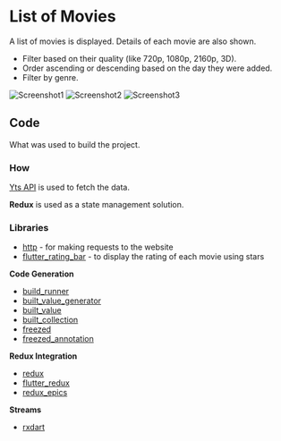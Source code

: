 # List of Movies

A list of movies is displayed.
Details of each movie are also shown.

- Filter based on their quality (like 720p, 1080p, 2160p, 3D).
- Order ascending or descending based on the day they were added.
- Filter by genre.

![Screenshot1](./screenshots/movies_redux_1.png)
![Screenshot2](./screenshots/movies_redux_2.png)
![Screenshot3](./screenshots/movies_redux_3.png)



## Code

What was used to build the project.

### How
[Yts API](https://yts.mx/api) is used to fetch the data.

**Redux** is used as a state management solution.

### Libraries

- [http](https://pub.dev/packages/http) - for making requests to the website
- [flutter_rating_bar](https://pub.dev/packages/flutter_rating_bar) - to display the rating of each movie using stars 
  
**Code Generation**

- [build_runner](https://pub.dev/packages/build_runner)
- [built_value_generator](https://pub.dev/packages/built_value_generator)
- [built_value](https://pub.dev/packages?q=built_value)
- [built_collection](https://pub.dev/packages/built_collection)
- [freezed](https://pub.dev/packages/freezed)
- [freezed_annotation](https://pub.dev/packages/freezed_annotation)
  
**Redux Integration**  

- [redux](https://pub.dev/packages/redux)
- [flutter_redux](https://pub.dev/packages/flutter_redux)
- [redux_epics](https://pub.dev/packages/flutter_redux)
  
**Streams**

- [rxdart](https://pub.dev/packages/rxdart)




